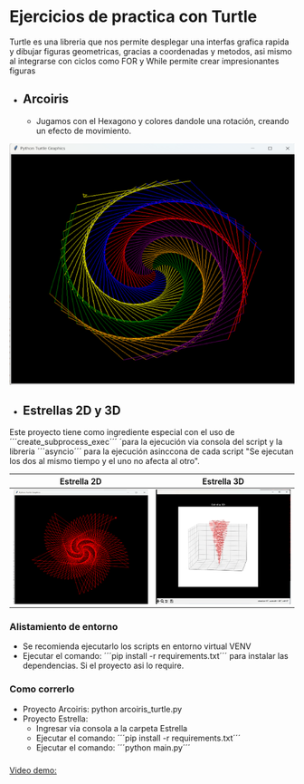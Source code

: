 # Ejercicios de practica con Turtle #
Turtle es una libreria que nos permite desplegar una interfas grafica rapida y dibujar figuras geometricas, gracias a coordenadas y metodos, asi mismo al integrarse con ciclos como FOR y While permite crear impresionantes figuras
* ## Arcoiris ##
    * Jugamos con el Hexagono y colores dandole una rotación, creando un efecto de movimiento.

![Example](https://github.com/vhngroup/Turtle_exercise/blob/main/static/Arcoiris.png)

* ## Estrellas 2D y 3D ##
Este proyecto tiene como ingrediente especial con el uso de ´´´create_subprocess_exec´´´ ´para la ejecución via consola del script y la libreria ´´´asyncio´´´ para la ejecución asinccona de cada script "Se ejecutan los dos al mismo tiempo y el uno no afecta al otro".

| Estrella 2D         | Estrella 3D         |
| :------------------------:|:------------------------:|
| ![2D](https://github.com/vhngroup/Turtle_exercise/blob/main/static/Estrella2D.png)|![3D](https://github.com/vhngroup/Turtle_exercise/blob/main/static/Estrella3D.png)|

### Alistamiento de entorno ###
*   Se recomienda ejecutarlo los scripts en entorno virtual VENV
* Ejecutar el comando: ´´´pip install -r requirements.txt´´´ para instalar las dependencias. Si el proyecto asi lo require.
### Como correrlo ### 
* Proyecto Arcoiris: python arcoiris_turtle.py
* Proyecto Estrella: 
    * Ingresar via consola a la carpeta Estrella
    * Ejecutar el comando: ´´´pip install -r requirements.txt´´´
    * Ejecutar el comando: ´´´python main.py´´´
###
[Video demo:](https://x.com/Victor__Noguera/status/1828447565471273461)

